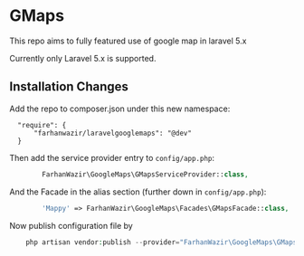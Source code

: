 # GMaps
This repo aims to fully featured use of google map in laravel 5.x

Currently only Laravel 5.x is supported.

## Installation Changes
Add the repo to composer.json under this new namespace:
```
  "require": {
      "farhanwazir/laravelgooglemaps": "@dev"
  }
```

Then add the service provider entry to `config/app.php`:
```php
        FarhanWazir\GoogleMaps\GMapsServiceProvider::class,
```

And the Facade in the alias section (further down in `config/app.php`):
```php
        'Mappy' => FarhanWazir\GoogleMaps\Facades\GMapsFacade::class,
```

Now publish configuration file by
```php
    php artisan vendor:publish --provider="FarhanWazir\GoogleMaps\GMapsServiceProvider" --tag="config"
```